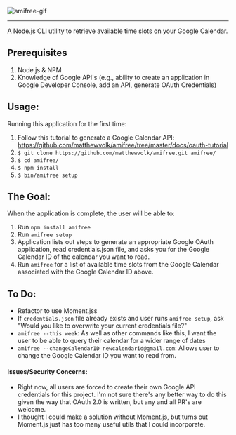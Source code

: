 <!-- ![amifree](https://i.imgur.com/d5KjzJb.png "amifree") -->
![amifree-gif](https://i.imgur.com/Y6mhgrF.gif)

---
A Node.js CLI utility to retrieve available time slots on your Google Calendar.

## Prerequisites
1. Node.js & NPM
2. Knowledge of Google API's (e.g., ability to create an application in Google Developer Console, add an API, generate OAuth Credentials)

## Usage:
Running this application for the first time:

1. Follow this tutorial to generate a Google Calendar API: https://github.com/matthewvolk/amifree/tree/master/docs/oauth-tutorial
2. `$ git clone https://github.com/matthewvolk/amifree.git amifree/`
3. `$ cd amifree/`
4. `$ npm install`
5. `$ bin/amifree setup`

## The Goal: 
When the application is complete, the user will be able to:
1. Run `npm install amifree`
2. Run `amifree setup`
3. Application lists out steps to generate an appropriate Google OAuth application, read credentials.json file, and asks you for the Google Calendar ID of the calendar you want to read. 
4. Run `amifree` for a list of available time slots from the Google Calendar associated with the Google Calendar ID above. 

## To Do:
* Refactor to use Moment.jss
* If `credentials.json` file already exists and user runs `amifree setup`, ask "Would you like to overwrite your current credentials file?"
* `amifree --this week`: As well as other commands like this, I want the user to be able to query their calendar for a wider range of dates
* `amifree --changeCalendarID newcalendarid@gmail.com`: Allows user to change the Google Calendar ID you want to read from. 

#### Issues/Security Concerns:
* Right now, all users are forced to create their own Google API credentials for this project. I'm not sure there's any better way to do this given the way that OAuth 2.0 is written, but any and all PR's are welcome. 
* I thought I could make a solution without Moment.js, but turns out Moment.js just has too many useful utils that I could incorporate.
